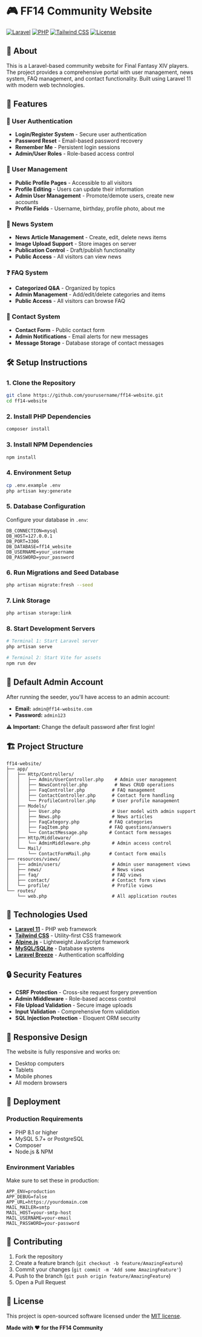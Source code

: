# 🎮 FF14 Community Website

[![Laravel](https://img.shields.io/badge/Laravel-11.x-red.svg)](https://laravel.com)
[![PHP](https://img.shields.io/badge/PHP-8.1+-blue.svg)](https://php.net)
[![Tailwind CSS](https://img.shields.io/badge/Tailwind_CSS-3.x-38B2AC.svg)](https://tailwindcss.com)
[![License](https://img.shields.io/badge/License-MIT-green.svg)](LICENSE)

## 📖 About

This is a Laravel-based community website for Final Fantasy XIV players. The project provides a comprehensive portal with user management, news system, FAQ management, and contact functionality. Built using Laravel 11 with modern web technologies.

## 🚀 Features

### 🔐 User Authentication
- **Login/Register System** - Secure user authentication
- **Password Reset** - Email-based password recovery
- **Remember Me** - Persistent login sessions
- **Admin/User Roles** - Role-based access control

### 👤 User Management
- **Public Profile Pages** - Accessible to all visitors
- **Profile Editing** - Users can update their information
- **Admin User Management** - Promote/demote users, create new accounts
- **Profile Fields** - Username, birthday, profile photo, about me

### 📰 News System
- **News Article Management** - Create, edit, delete news items
- **Image Upload Support** - Store images on server
- **Publication Control** - Draft/publish functionality
- **Public Access** - All visitors can view news

### ❓ FAQ System
- **Categorized Q&A** - Organized by topics
- **Admin Management** - Add/edit/delete categories and items
- **Public Access** - All visitors can browse FAQ

### 📧 Contact System
- **Contact Form** - Public contact form
- **Admin Notifications** - Email alerts for new messages
- **Message Storage** - Database storage of contact messages

## 🛠️ Setup Instructions

### 1. Clone the Repository
```bash
git clone https://github.com/yourusername/ff14-website.git
cd ff14-website
```

### 2. Install PHP Dependencies
```bash
composer install
```

### 3. Install NPM Dependencies
```bash
npm install
```

### 4. Environment Setup
```bash
cp .env.example .env
php artisan key:generate
```

### 5. Database Configuration
Configure your database in `.env`:
```env
DB_CONNECTION=mysql
DB_HOST=127.0.0.1
DB_PORT=3306
DB_DATABASE=ff14_website
DB_USERNAME=your_username
DB_PASSWORD=your_password
```

### 6. Run Migrations and Seed Database
```bash
php artisan migrate:fresh --seed
```

### 7. Link Storage
```bash
php artisan storage:link
```

### 8. Start Development Servers
```bash
# Terminal 1: Start Laravel server
php artisan serve

# Terminal 2: Start Vite for assets
npm run dev
```

## 🎯 Default Admin Account

After running the seeder, you'll have access to an admin account:
- **Email:** `admin@ff14-website.com`
- **Password:** `admin123`

**⚠️ Important:** Change the default password after first login!

## 🏗️ Project Structure

```
ff14-website/
├── app/
│   ├── Http/Controllers/
│   │   ├── Admin/UserController.php    # Admin user management
│   │   ├── NewsController.php          # News CRUD operations
│   │   ├── FaqController.php          # FAQ management
│   │   ├── ContactController.php      # Contact form handling
│   │   └── ProfileController.php      # User profile management
│   ├── Models/
│   │   ├── User.php                   # User model with admin support
│   │   ├── News.php                   # News articles
│   │   ├── FaqCategory.php           # FAQ categories
│   │   ├── FaqItem.php               # FAQ questions/answers
│   │   └── ContactMessage.php        # Contact form messages
│   ├── Http/Middleware/
│   │   └── AdminMiddleware.php        # Admin access control
│   └── Mail/
│       └── ContactFormMail.php       # Contact form emails
├── resources/views/
│   ├── admin/users/                   # Admin user management views
│   ├── news/                          # News views
│   ├── faq/                           # FAQ views
│   ├── contact/                       # Contact form views
│   └── profile/                       # Profile views
└── routes/
    └── web.php                        # All application routes
```

## 🎨 Technologies Used

- **[Laravel 11](https://laravel.com)** - PHP web framework
- **[Tailwind CSS](https://tailwindcss.com)** - Utility-first CSS framework
- **[Alpine.js](https://alpinejs.dev)** - Lightweight JavaScript framework
- **[MySQL/SQLite](https://www.mysql.com/)** - Database systems
- **[Laravel Breeze](https://laravel.com/docs/breeze)** - Authentication scaffolding

## 🔒 Security Features

- **CSRF Protection** - Cross-site request forgery prevention
- **Admin Middleware** - Role-based access control
- **File Upload Validation** - Secure image uploads
- **Input Validation** - Comprehensive form validation
- **SQL Injection Protection** - Eloquent ORM security

## 📱 Responsive Design

The website is fully responsive and works on:
- Desktop computers
- Tablets
- Mobile phones
- All modern browsers

## 🚀 Deployment

### Production Requirements
- PHP 8.1 or higher
- MySQL 5.7+ or PostgreSQL
- Composer
- Node.js & NPM

### Environment Variables
Make sure to set these in production:
```env
APP_ENV=production
APP_DEBUG=false
APP_URL=https://yourdomain.com
MAIL_MAILER=smtp
MAIL_HOST=your-smtp-host
MAIL_USERNAME=your-email
MAIL_PASSWORD=your-password
```

## 🤝 Contributing

1. Fork the repository
2. Create a feature branch (`git checkout -b feature/AmazingFeature`)
3. Commit your changes (`git commit -m 'Add some AmazingFeature'`)
4. Push to the branch (`git push origin feature/AmazingFeature`)
5. Open a Pull Request

## 📄 License

This project is open-sourced software licensed under the [MIT license](https://opensource.org/licenses/MIT).

**Made with ❤️ for the FF14 Community**
    
